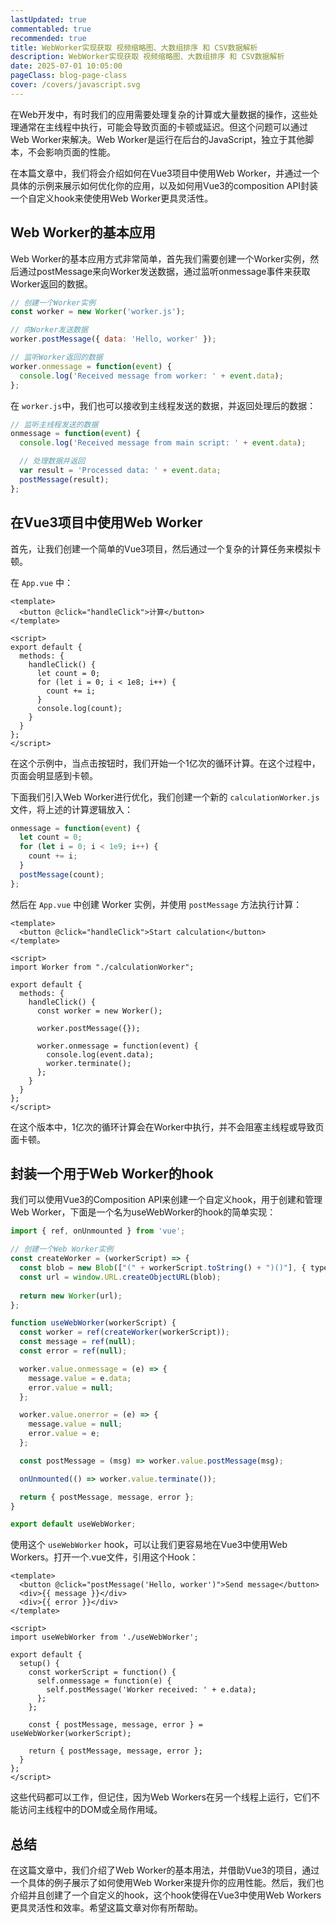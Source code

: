 ```yaml
---
lastUpdated: true
commentabled: true
recommended: true
title: WebWorker实现获取 视频缩略图、大数组排序 和 CSV数据解析
description: WebWorker实现获取 视频缩略图、大数组排序 和 CSV数据解析
date: 2025-07-01 10:05:00 
pageClass: blog-page-class
cover: /covers/javascript.svg
---
```



在Web开发中，有时我们的应用需要处理复杂的计算或大量数据的操作，这些处理通常在主线程中执行，可能会导致页面的卡顿或延迟。但这个问题可以通过Web Worker来解决。Web Worker是运行在后台的JavaScript，独立于其他脚本，不会影响页面的性能。

在本篇文章中，我们将会介绍如何在Vue3项目中使用Web Worker，并通过一个具体的示例来展示如何优化你的应用，以及如何用Vue3的composition API封装一个自定义hook来使使用Web Worker更具灵活性。

## Web Worker的基本应用 ##

Web Worker的基本应用方式非常简单，首先我们需要创建一个Worker实例，然后通过postMessage来向Worker发送数据，通过监听onmessage事件来获取Worker返回的数据。

```javascript
// 创建一个Worker实例
const worker = new Worker('worker.js');

// 向Worker发送数据
worker.postMessage({ data: 'Hello, worker' });

// 监听Worker返回的数据
worker.onmessage = function(event) {
  console.log('Received message from worker: ' + event.data);
};
```

在 `worker.js`中，我们也可以接收到主线程发送的数据，并返回处理后的数据：

```javascript:worker.js
// 监听主线程发送的数据
onmessage = function(event) {
  console.log('Received message from main script: ' + event.data);

  // 处理数据并返回
  var result = 'Processed data: ' + event.data;
  postMessage(result);
};
```

## 在Vue3项目中使用Web Worker ##

首先，让我们创建一个简单的Vue3项目，然后通过一个复杂的计算任务来模拟卡顿。

在 `App.vue` 中：

```vue:App.vue
<template>
  <button @click="handleClick">计算</button>
</template>

<script>
export default {
  methods: {
    handleClick() {
      let count = 0;
      for (let i = 0; i < 1e8; i++) {
        count += i;
      }
      console.log(count);
    }
  }
};
</script>
```

在这个示例中，当点击按钮时，我们开始一个1亿次的循环计算。在这个过程中，页面会明显感到卡顿。

下面我们引入Web Worker进行优化，我们创建一个新的 `calculationWorker.js` 文件，将上述的计算逻辑放入：

```js:calculationWorker.js
onmessage = function(event) {
  let count = 0;
  for (let i = 0; i < 1e9; i++) {
    count += i;
  }
  postMessage(count);
};
```

然后在 `App.vue` 中创建 Worker 实例，并使用 `postMessage` 方法执行计算：

```vue:App.vue
<template>
  <button @click="handleClick">Start calculation</button>
</template>

<script>
import Worker from "./calculationWorker";

export default {
  methods: {
    handleClick() {
      const worker = new Worker();

      worker.postMessage({});

      worker.onmessage = function(event) {
        console.log(event.data);
        worker.terminate();
      };
    }
  }
};
</script>
```

在这个版本中，1亿次的循环计算会在Worker中执行，并不会阻塞主线程或导致页面卡顿。

## 封装一个用于Web Worker的hook ##

我们可以使用Vue3的Composition API来创建一个自定义hook，用于创建和管理Web Worker，下面是一个名为useWebWorker的hook的简单实现：

```ts:useWebWorker.ts
import { ref, onUnmounted } from 'vue';

// 创建一个Web Worker实例
const createWorker = (workerScript) => {
  const blob = new Blob(["(" + workerScript.toString() + ")()"], { type: "text/javascript" });
  const url = window.URL.createObjectURL(blob);
  
  return new Worker(url);
};

function useWebWorker(workerScript) {
  const worker = ref(createWorker(workerScript));
  const message = ref(null);
  const error = ref(null);

  worker.value.onmessage = (e) => {
    message.value = e.data;
    error.value = null;
  };

  worker.value.onerror = (e) => {
    message.value = null;
    error.value = e;
  };

  const postMessage = (msg) => worker.value.postMessage(msg);

  onUnmounted(() => worker.value.terminate());

  return { postMessage, message, error };
}

export default useWebWorker;
```

使用这个 `useWebWorker` hook，可以让我们更容易地在Vue3中使用Web Workers。打开一个.vue文件，引用这个Hook：

```vue
<template>
  <button @click="postMessage('Hello, worker')">Send message</button>
  <div>{{ message }}</div>
  <div>{{ error }}</div>
</template>

<script>
import useWebWorker from './useWebWorker';

export default {
  setup() {
    const workerScript = function() {
      self.onmessage = function(e) {
        self.postMessage('Worker received: ' + e.data); 
      };
    };
    
    const { postMessage, message, error } = useWebWorker(workerScript);

    return { postMessage, message, error };
  }
};
</script>
```

这些代码都可以工作，但记住，因为Web Workers在另一个线程上运行，它们不能访问主线程中的DOM或全局作用域。

## 总结 ##

在这篇文章中，我们介绍了Web Worker的基本用法，并借助Vue3的项目，通过一个具体的例子展示了如何使用Web Worker来提升你的应用性能。然后，我们也介绍并且创建了一个自定义的hook，这个hook使得在Vue3中使用Web Workers更具灵活性和效率。希望这篇文章对你有所帮助。
